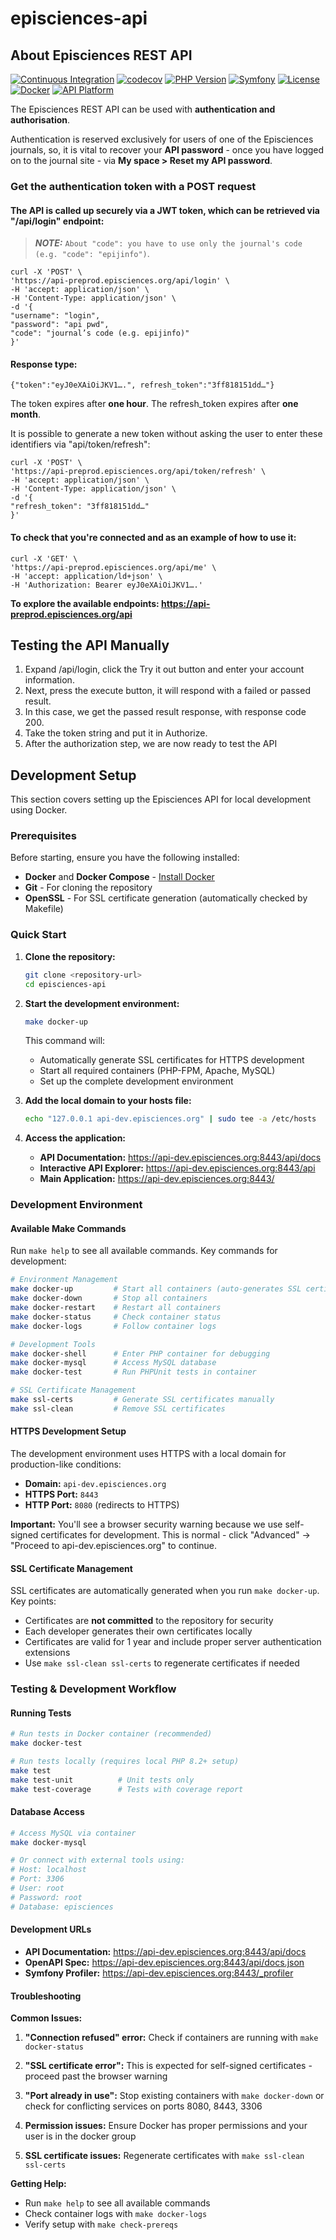 # episciences-api
## About Episciences REST API

[![Continuous Integration](https://github.com/CCSDForge/episciences-api/actions/workflows/ci.yml/badge.svg)](https://github.com/CCSDForge/episciences-api/actions/workflows/ci.yml)
[![codecov](https://codecov.io/gh/CCSDForge/episciences-api/branch/main/graph/badge.svg)](https://codecov.io/gh/CCSDForge/episciences-api)
[![PHP Version](https://img.shields.io/badge/php-%5E8.2-blue)](https://www.php.net/)
[![Symfony](https://img.shields.io/badge/Symfony-7.0-black)](https://symfony.com/)
[![License](https://img.shields.io/github/license/CCSDForge/episciences-api)](LICENSE)
[![Docker](https://img.shields.io/badge/docker-%230db7ed.svg?&logo=docker&logoColor=white)](https://www.docker.com/)
[![API Platform](https://img.shields.io/badge/API%20Platform-3.2-blue)](https://api-platform.com/)

The Episciences REST API can be used with **authentication and authorisation**.

Authentication is reserved exclusively for users of one of the Episciences journals, so, it is vital to recover
your **API password** - once you have logged on to the journal site - via **My space > Reset my API password**.

### Get the authentication token with a POST request

#### The API is called up securely via a JWT token, which can be retrieved via "/api/login" endpoint: 

> **_NOTE:_** `About "code": you have to use only the journal's code (e.g. "code": "epijinfo")`.

```
curl -X 'POST' \
'https://api-preprod.episciences.org/api/login' \
-H 'accept: application/json' \
-H 'Content-Type: application/json' \
-d '{
"username": "login",
"password": "api pwd",
"code": "journal’s code (e.g. epijinfo)"
}'
```

#### Response type:

`{"token":"eyJ0eXAiOiJKV1….", refresh_token":"3ff818151dd…"}`

The token expires after **one hour**.
The refresh_token expires after **one month**.

It is possible to generate a new token without asking the user to enter these identifiers via "api/token/refresh":

```
curl -X 'POST' \
'https://api-preprod.episciences.org/api/token/refresh' \
-H 'accept: application/json' \
-H 'Content-Type: application/json' \
-d '{
"refresh_token": "3ff818151dd…"
}'
```


#### To check that you're connected and as an example of how to use it: 

```
curl -X 'GET' \
'https://api-preprod.episciences.org/api/me' \
-H 'accept: application/ld+json' \
-H 'Authorization: Bearer eyJ0eXAiOiJKV1….'
```

**To explore the available endpoints: https://api-preprod.episciences.org/api**

## Testing the API Manually

1. Expand /api/login, click the Try it out button and enter your account information.
2. Next, press the execute button, it will respond with a failed or passed result.
3. In this case, we get the passed result response, with response code 200.
4. Take the token string and put it in Authorize.
5. After the authorization step, we are now ready to test the API

## Development Setup

This section covers setting up the Episciences API for local development using Docker.

### Prerequisites

Before starting, ensure you have the following installed:

- **Docker** and **Docker Compose** - [Install Docker](https://docs.docker.com/get-docker/)
- **Git** - For cloning the repository
- **OpenSSL** - For SSL certificate generation (automatically checked by Makefile)

### Quick Start

1. **Clone the repository:**
   ```bash
   git clone <repository-url>
   cd episciences-api
   ```

2. **Start the development environment:**
   ```bash
   make docker-up
   ```
   This command will:
   - Automatically generate SSL certificates for HTTPS development
   - Start all required containers (PHP-FPM, Apache, MySQL)
   - Set up the complete development environment

3. **Add the local domain to your hosts file:**
   ```bash
   echo "127.0.0.1 api-dev.episciences.org" | sudo tee -a /etc/hosts
   ```

4. **Access the application:**
   - **API Documentation:** https://api-dev.episciences.org:8443/api/docs
   - **Interactive API Explorer:** https://api-dev.episciences.org:8443/api
   - **Main Application:** https://api-dev.episciences.org:8443/

### Development Environment

#### Available Make Commands

Run `make help` to see all available commands. Key commands for development:

```bash
# Environment Management
make docker-up         # Start all containers (auto-generates SSL certificates)
make docker-down       # Stop all containers
make docker-restart    # Restart all containers
make docker-status     # Check container status
make docker-logs       # Follow container logs

# Development Tools
make docker-shell      # Enter PHP container for debugging
make docker-mysql      # Access MySQL database
make docker-test       # Run PHPUnit tests in container

# SSL Certificate Management
make ssl-certs         # Generate SSL certificates manually
make ssl-clean         # Remove SSL certificates
```

#### HTTPS Development Setup

The development environment uses HTTPS with a local domain for production-like conditions:

- **Domain:** `api-dev.episciences.org`
- **HTTPS Port:** `8443`
- **HTTP Port:** `8080` (redirects to HTTPS)

**Important:** You'll see a browser security warning because we use self-signed certificates for development. This is normal - click "Advanced" → "Proceed to api-dev.episciences.org" to continue.

#### SSL Certificate Management

SSL certificates are automatically generated when you run `make docker-up`. Key points:

- Certificates are **not committed** to the repository for security
- Each developer generates their own certificates locally
- Certificates are valid for 1 year and include proper server authentication extensions
- Use `make ssl-clean ssl-certs` to regenerate certificates if needed

### Testing & Development Workflow

#### Running Tests

```bash
# Run tests in Docker container (recommended)
make docker-test

# Run tests locally (requires local PHP 8.2+ setup)
make test
make test-unit          # Unit tests only
make test-coverage      # Tests with coverage report
```

#### Database Access

```bash
# Access MySQL via container
make docker-mysql

# Or connect with external tools using:
# Host: localhost
# Port: 3306
# User: root
# Password: root
# Database: episciences
```

#### Development URLs

- **API Documentation:** https://api-dev.episciences.org:8443/api/docs
- **OpenAPI Spec:** https://api-dev.episciences.org:8443/api/docs.json
- **Symfony Profiler:** https://api-dev.episciences.org:8443/_profiler

#### Troubleshooting

**Common Issues:**

1. **"Connection refused" error:** Check if containers are running with `make docker-status`

2. **"SSL certificate error":** This is expected for self-signed certificates - proceed past the browser warning

3. **"Port already in use":** Stop existing containers with `make docker-down` or check for conflicting services on ports 8080, 8443, 3306

4. **Permission issues:** Ensure Docker has proper permissions and your user is in the docker group

5. **SSL certificate issues:** Regenerate certificates with `make ssl-clean ssl-certs`

**Getting Help:**

- Run `make help` to see all available commands
- Check container logs with `make docker-logs`  
- Verify setup with `make check-prereqs`
